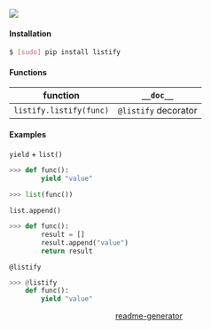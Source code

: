 <!--
https://pypi.org/project/readme-generator/
-->

[![](https://img.shields.io/pypi/pyversions/listify.svg?longCache=True)](https://pypi.org/project/listify/)

#### Installation
```bash
$ [sudo] pip install listify
```

#### Functions
function|`__doc__`
-|-
`listify.listify(func)` |`@listify` decorator

#### Examples
`yield` + `list()`
```python
>>> def func():
        yield "value"

>>> list(func())
```
`list.append()`
```python
>>> def func():
        result = []
        result.append("value")
        return result
```

`@listify`
```python
>>> @listify
    def func():
        yield "value"
```

<p align="center">
    <a href="https://pypi.org/project/readme-generator/">readme-generator</a>
</p>